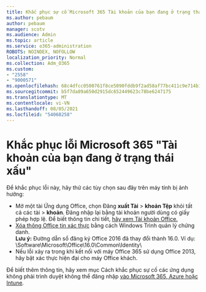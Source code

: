 ```yaml
---
title: Khắc phục sự cố Microsoft 365 Tài khoản của bạn đang ở trạng thái xấu
ms.author: pebaum
author: pebaum
manager: scotv
ms.audience: Admin
ms.topic: article
ms.service: o365-administration
ROBOTS: NOINDEX, NOFOLLOW
localization_priority: Normal
ms.collection: Adm_O365
ms.custom:
- "2558"
- "9000571"
ms.openlocfilehash: 68c4dfcc0500761f8ce5090fddb9f2ad58af77bc411c9e714b14c383fef177de
ms.sourcegitcommit: b5f7da89a650d2915dc652449623c78be6247175
ms.translationtype: MT
ms.contentlocale: vi-VN
ms.lasthandoff: 08/05/2021
ms.locfileid: "54068258"
---
```

# <a name="fixing-the-microsoft-365-apps-your-account-is-in-a-bad-state-error"></a>Khắc phục lỗi Microsoft 365 "Tài khoản của bạn đang ở trạng thái xấu"

Để khắc phục lỗi này, hãy thử các tùy chọn sau đây trên máy tính bị ảnh hưởng:

- Mở một tài Ứng dụng Office, chọn Đăng **xuất Tài**  >  **khoản Tệp** khỏi tất cả các tài  >  **khoản**. Đăng nhập lại bằng tài khoản người dùng có giấy phép hợp lệ. Để biết thông tin chi tiết, [hãy xem Tài khoản Office.](https://support.office.com/article/accounts-in-office-628ea040-f265-49de-b986-be09c3ebf8a9)
- [Xóa thông Office tin xác thực](https://docs.microsoft.com/office/troubleshoot/error-messages/another-account-already-signed-in#step-3-clear-cached-credentials-on-the-computer) bằng cách Windows Trình quản lý chứng danh.<br>
  **Lưu ý:** Đường dẫn sổ đăng ký Office 2016 đã thay đổi thành 16.0. Ví dụ: \Software\Microsoft\Office\16.0\Common\Identity\
- Nếu lỗi xảy ra trong khi kết nối với máy Office 365 sử [](https://docs.microsoft.com/microsoft-365/admin/security-and-compliance/enable-modern-authentication) dụng Office 2013, hãy bật xác thực hiện đại cho máy Office khách.

Để biết thêm thông tin, hãy xem mục Cách khắc phục sự cố các ứng dụng không phải trình duyệt không thể đăng nhập [vào Microsoft 365, Azure hoặc Intune](https://support.office.com/article/how-to-troubleshoot-non-browser-apps-that-can-t-sign-in-to-office-365-azure-or-intune-3ba1b268-66f6-462c-b0e5-070f5c2603c1).

